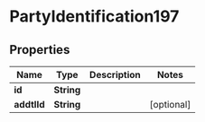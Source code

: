 

# PartyIdentification197

## Properties

Name | Type | Description | Notes
------------ | ------------- | ------------- | -------------
**id** | **String** |  | 
**addtlId** | **String** |  |  [optional]



